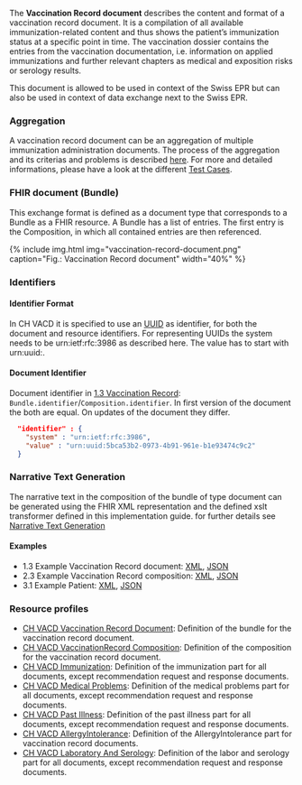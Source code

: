 The **Vaccination Record document** describes the content and format of a vaccination record document. It is a compilation of all available immunization-related content and thus shows the patient’s immunization status at a specific point in time. The vaccination dossier contains the entries from the vaccination documentation, i.e. information on applied immunizations and further relevant chapters as medical and exposition risks or serology results.

This document is allowed to be used in context of the Swiss EPR but can also be used in context of data exchange next to the Swiss EPR.


### Aggregation
A vaccination record document can be an aggregation of multiple immunization administration documents.
The process of the aggregation and its criterias and problems is described [here](aggregator.html).
For more and detailed informations, please have a look at the different [Test Cases](TestCases.html).


### FHIR document (Bundle)
This exchange format is defined as a document type that corresponds to a Bundle as a FHIR resource. 
A Bundle has a list of entries. The first entry is the Composition, in which all contained entries are then referenced.

{% include img.html img="vaccination-record-document.png" caption="Fig.: Vaccination Record document" width="40%" %}


### Identifiers

#### Identifier Format
In CH VACD it is specified to use an [UUID](https://hl7.org/fhir/R4/datatypes.html#uuid) as identifier, for both the document and resource identifiers.
For representing UUIDs the system needs to be urn:ietf:rfc:3986 as described here. The value has to start with urn:uuid:.

#### Document Identifier
Document identifier in [1.3 Vaccination Record](Bundle-1-3-VaccinationRecord.html):   
`Bundle.identifier`/`Composition.identifier`. In first version of the document the both are equal. On updates of the document they differ.

``` json
  "identifier" : {
    "system" : "urn:ietf:rfc:3986",
    "value" : "urn:uuid:5bca53b2-0973-4b91-961e-b1e93474c9c2"
  }
```

### Narrative Text Generation
The narrative text in the composition of the bundle of type document can be generated using the FHIR XML representation and the defined xslt transformer defined in this implementation guide.
for further details see [Narrative Text Generation](generatenarrativetext.html)


#### Examples
* 1.3 Example Vaccination Record document: [XML](Bundle-1-3-VaccinationRecord.xml.html), [JSON](Bundle-1-3-VaccinationRecord.json.html)
* 2.3 Example Vaccination Record composition: [XML](Composition-2-3-VaccinationRecordComposition.xml.html), [JSON](Composition-2-3-VaccinationRecordComposition.json.html)
* 3.1 Example Patient: [XML](Patient-3-1-Patient.xml.html), [JSON](Patient-3-1-Patient.json.html)

### Resource profiles
* [CH VACD Vaccination Record Document](StructureDefinition-ch-vacd-document-vaccination-record.html): Definition of the bundle for the vaccination record document.
* [CH VACD VaccinationRecord Composition](StructureDefinition-ch-vacd-composition-vaccination-record.html): Definition of the composition for the vaccination record document.
* [CH VACD Immunization](StructureDefinition-ch-vacd-immunization.html): Definition of the immunization part for all documents, except recommendation request and response documents.
* [CH VACD Medical Problems](StructureDefinition-ch-vacd-medical-problems.html): Definition of the medical problems part for all documents, except recommendation request and response documents.
* [CH VACD Past Illness](StructureDefinition-ch-vacd-pastillnesses.html): Definition of the past illness part for all documents, except recommendation request and response documents.
* [CH VACD AllergyIntolerance](StructureDefinition-ch-vacd-allergyintolerances.html): Definition of the AllergyIntolerance part for vaccination record documents.
* [CH VACD Laboratory And Serology](StructureDefinition-ch-vacd-laboratory-serology.html): Definition of the labor and serology part for all documents, except recommendation request and response documents.

